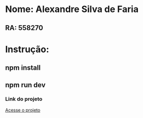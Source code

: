 # Nome: Alexandre Silva de Faria
## RA: 558270

# Instrução:

## npm install

## npm run dev

<h3>Link do projeto</h3>

<p><a href="https://web-dev-sub.vercel.app/" target="_blank" rel="noopener noreferrer">Acesse o projeto</a></p>



